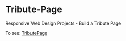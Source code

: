 # Tribute-Page
Responsive Web Design Projects - Build a Tribute Page

To see: [TributePage](https://github.com/udeope/Tribute-Page)
